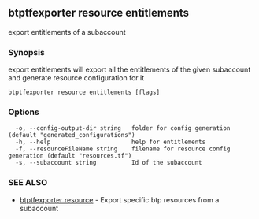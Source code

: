 ## btptfexporter resource entitlements

export entitlements of a subaccount

### Synopsis

export entitlements will export all the entitlements of the given subaccount and generate resource configuration for it

```
btptfexporter resource entitlements [flags]
```

### Options

```
  -o, --config-output-dir string   folder for config generation (default "generated_configurations")
  -h, --help                       help for entitlements
  -f, --resourceFileName string    filename for resource config generation (default "resources.tf")
  -s, --subaccount string          Id of the subaccount
```

### SEE ALSO

* [btptfexporter resource](btptfexporter_resource.md)	 - Export specific btp resources from a subaccount

